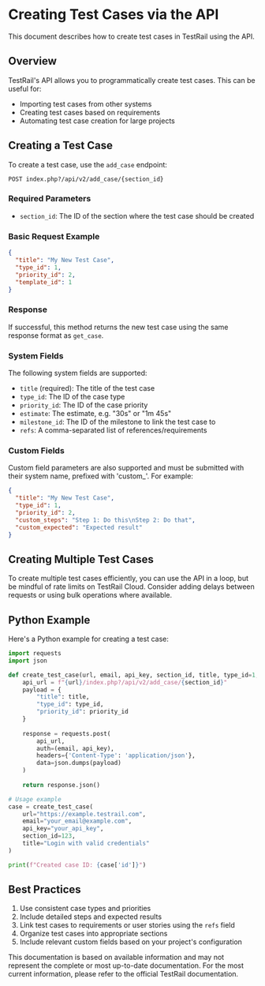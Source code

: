 # Creating Test Cases via the API

This document describes how to create test cases in TestRail using the API.

## Overview

TestRail's API allows you to programmatically create test cases. This can be useful for:
- Importing test cases from other systems
- Creating test cases based on requirements
- Automating test case creation for large projects

## Creating a Test Case

To create a test case, use the `add_case` endpoint:

```
POST index.php?/api/v2/add_case/{section_id}
```

### Required Parameters

- `section_id`: The ID of the section where the test case should be created

### Basic Request Example

```json
{
  "title": "My New Test Case",
  "type_id": 1,
  "priority_id": 2,
  "template_id": 1
}
```

### Response

If successful, this method returns the new test case using the same response format as `get_case`.

### System Fields

The following system fields are supported:

- `title` (required): The title of the test case
- `type_id`: The ID of the case type
- `priority_id`: The ID of the case priority
- `estimate`: The estimate, e.g. "30s" or "1m 45s"
- `milestone_id`: The ID of the milestone to link the test case to
- `refs`: A comma-separated list of references/requirements

### Custom Fields

Custom field parameters are also supported and must be submitted with their system name, prefixed with 'custom_'. For example:

```json
{
  "title": "My New Test Case",
  "type_id": 1,
  "priority_id": 2,
  "custom_steps": "Step 1: Do this\nStep 2: Do that",
  "custom_expected": "Expected result"
}
```

## Creating Multiple Test Cases

To create multiple test cases efficiently, you can use the API in a loop, but be mindful of rate limits on TestRail Cloud. Consider adding delays between requests or using bulk operations where available.

## Python Example

Here's a Python example for creating a test case:

```python
import requests
import json

def create_test_case(url, email, api_key, section_id, title, type_id=1, priority_id=2):
    api_url = f"{url}/index.php?/api/v2/add_case/{section_id}"
    payload = {
        "title": title,
        "type_id": type_id,
        "priority_id": priority_id
    }
    
    response = requests.post(
        api_url,
        auth=(email, api_key),
        headers={'Content-Type': 'application/json'},
        data=json.dumps(payload)
    )
    
    return response.json()

# Usage example
case = create_test_case(
    url="https://example.testrail.com",
    email="your_email@example.com",
    api_key="your_api_key",
    section_id=123,
    title="Login with valid credentials"
)

print(f"Created case ID: {case['id']}")
```

## Best Practices

1. Use consistent case types and priorities
2. Include detailed steps and expected results
3. Link test cases to requirements or user stories using the `refs` field
4. Organize test cases into appropriate sections
5. Include relevant custom fields based on your project's configuration

This documentation is based on available information and may not represent the complete or most up-to-date documentation. For the most current information, please refer to the official TestRail documentation.
